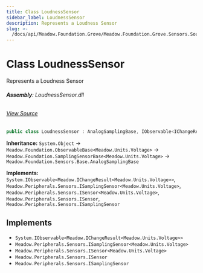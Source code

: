```yaml
---
title: Class LoudnessSensor
sidebar_label: LoudnessSensor
description: Represents a Loudness Sensor
slug: >-
  /docs/api/Meadow.Foundation.Grove/Meadow.Foundation.Grove.Sensors.Sound/LoudnessSensor
---
```

# Class LoudnessSensor
Represents a Loudness Sensor

###### **Assembly**: LoudnessSensor.dll
###### [View Source](https://github.com/WildernessLabs/Meadow.Foundation.Grove.git/blob/develop/Source/LoudnessSensor/Driver/LoudnessSensor.cs#L11)
```csharp title="Declaration"
public class LoudnessSensor : AnalogSamplingBase, IObservable<IChangeResult<Voltage>>, ISamplingSensor<Voltage>, ISensor<Voltage>, ISensor, ISamplingSensor
```
**Inheritance:** `System.Object` -> `Meadow.Foundation.ObservableBase<Meadow.Units.Voltage>` -> `Meadow.Foundation.SamplingSensorBase<Meadow.Units.Voltage>` -> `Meadow.Foundation.Sensors.Base.AnalogSamplingBase`

**Implements:**  
`System.IObservable<Meadow.IChangeResult<Meadow.Units.Voltage>>`, `Meadow.Peripherals.Sensors.ISamplingSensor<Meadow.Units.Voltage>`, `Meadow.Peripherals.Sensors.ISensor<Meadow.Units.Voltage>`, `Meadow.Peripherals.Sensors.ISensor`, `Meadow.Peripherals.Sensors.ISamplingSensor`


## Implements

* `System.IObservable<Meadow.IChangeResult<Meadow.Units.Voltage>>`
* `Meadow.Peripherals.Sensors.ISamplingSensor<Meadow.Units.Voltage>`
* `Meadow.Peripherals.Sensors.ISensor<Meadow.Units.Voltage>`
* `Meadow.Peripherals.Sensors.ISensor`
* `Meadow.Peripherals.Sensors.ISamplingSensor`
